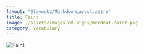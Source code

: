 ```yaml
---
layout: "@layouts/MarkdownLayout.astro"
title: Faint
image: ./assets/images-of-signs/merdeaf-faint.png
category: Vocabulary
---
```


![Faint](@signs/merdeaf-faint.png)
